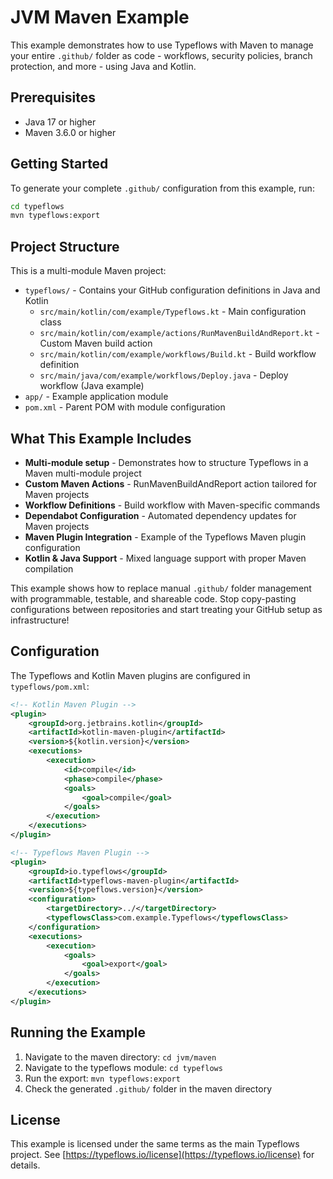 # JVM Maven Example

This example demonstrates how to use Typeflows with Maven to manage your entire `.github/` folder as code - workflows, security policies, branch protection, and more - using Java and Kotlin.

## Prerequisites

- Java 17 or higher
- Maven 3.6.0 or higher

## Getting Started

To generate your complete `.github/` configuration from this example, run:

```bash
cd typeflows
mvn typeflows:export
```

## Project Structure

This is a multi-module Maven project:

- `typeflows/` - Contains your GitHub configuration definitions in Java and Kotlin
  - `src/main/kotlin/com/example/Typeflows.kt` - Main configuration class
  - `src/main/kotlin/com/example/actions/RunMavenBuildAndReport.kt` - Custom Maven build action
  - `src/main/kotlin/com/example/workflows/Build.kt` - Build workflow definition
  - `src/main/java/com/example/workflows/Deploy.java` - Deploy workflow (Java example)
- `app/` - Example application module
- `pom.xml` - Parent POM with module configuration

## What This Example Includes

- **Multi-module setup** - Demonstrates how to structure Typeflows in a Maven multi-module project
- **Custom Maven Actions** - RunMavenBuildAndReport action tailored for Maven projects
- **Workflow Definitions** - Build workflow with Maven-specific commands
- **Dependabot Configuration** - Automated dependency updates for Maven projects
- **Maven Plugin Integration** - Example of the Typeflows Maven plugin configuration
- **Kotlin & Java Support** - Mixed language support with proper Maven compilation

This example shows how to replace manual `.github/` folder management with programmable, testable, and shareable code. Stop copy-pasting configurations between repositories and start treating your GitHub setup as infrastructure!

## Configuration

The Typeflows and Kotlin Maven plugins are configured in `typeflows/pom.xml`:

```xml
<!-- Kotlin Maven Plugin -->
<plugin>
    <groupId>org.jetbrains.kotlin</groupId>
    <artifactId>kotlin-maven-plugin</artifactId>
    <version>${kotlin.version}</version>
    <executions>
        <execution>
            <id>compile</id>
            <phase>compile</phase>
            <goals>
                <goal>compile</goal>
            </goals>
        </execution>
    </executions>
</plugin>

<!-- Typeflows Maven Plugin -->
<plugin>
    <groupId>io.typeflows</groupId>
    <artifactId>typeflows-maven-plugin</artifactId>
    <version>${typeflows.version}</version>
    <configuration>
        <targetDirectory>../</targetDirectory>
        <typeflowsClass>com.example.Typeflows</typeflowsClass>
    </configuration>
    <executions>
        <execution>
            <goals>
                <goal>export</goal>
            </goals>
        </execution>
    </executions>
</plugin>
```

## Running the Example

1. Navigate to the maven directory: `cd jvm/maven`
2. Navigate to the typeflows module: `cd typeflows`
3. Run the export: `mvn typeflows:export`
4. Check the generated `.github/` folder in the maven directory

## License

This example is licensed under the same terms as the main Typeflows project. See [https://typeflows.io/license](https://typeflows.io/license) for details.